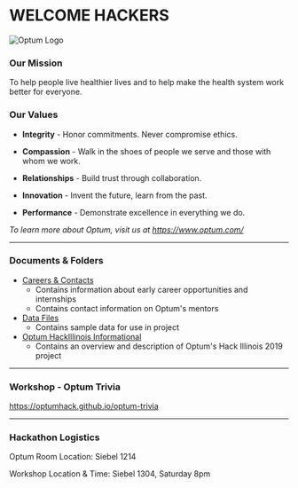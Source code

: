 # WELCOME HACKERS

![Optum Logo](https://github.com/optumhack/HackIllinois2019/blob/master/Assets/optum_logo.png "Optum")

### Our Mission

To help people live healthier lives and to help make the health system work better for everyone.

### Our Values

- **Integrity** - Honor commitments. Never compromise ethics.

- **Compassion** - Walk in the shoes of people we serve and those with whom we work.

- **Relationships** - Build trust through collaboration.

- **Innovation** - Invent the future, learn from the past.

- **Performance** - Demonstrate excellence in everything we do.

_To learn more about Optum, visit us at <https://www.optum.com/>_

---

### Documents & Folders

- [Careers & Contacts](https://github.com/optumhack/HackIllinois2019/tree/master/Careers%20%26%20Contacts)
  - Contains information about early career opportunities and internships
  - Contains contact information on Optum's mentors
- [Data Files](https://github.com/optumhack/HackIllinois2019/tree/master/Data%20Files)
  - Contains sample data for use in project
- [Optum HackIllinois Informational](https://github.com/optumhack/HackIllinois2019/blob/master/Optum%20HackIllinois%20Informational.pdf)
  - Contains an overview and description of Optum's Hack Illinois 2019 project

---

### Workshop - Optum Trivia

<https://optumhack.github.io/optum-trivia>

---

### Hackathon Logistics

Optum Room Location: Siebel 1214

Workshop Location & Time: Siebel 1304, Saturday 8pm
